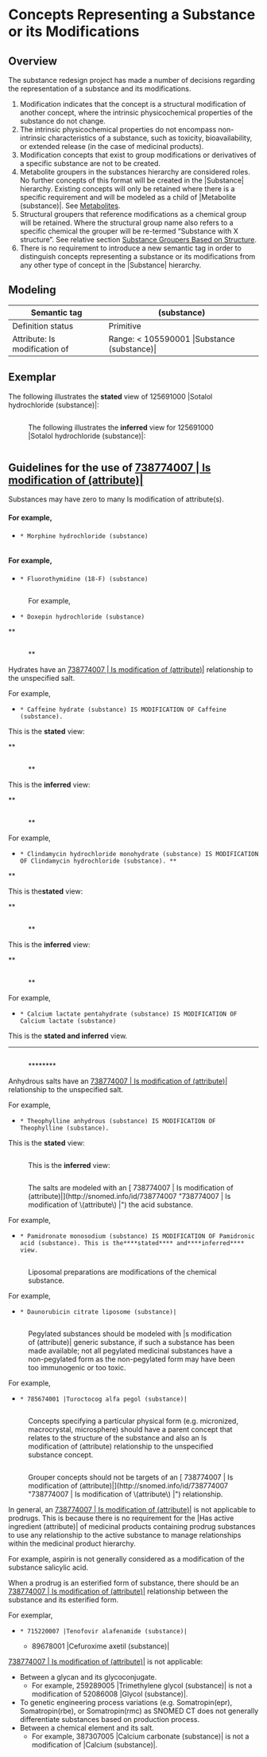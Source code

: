 # Concepts Representing a Substance or its Modifications

## Overview

The substance redesign project has made a number of decisions regarding the representation of a substance and its modifications.

  1. Modification indicates that the concept is a structural modification of another concept, where the intrinsic physicochemical properties of the substance do not change.
  2. The intrinsic physicochemical properties do not encompass non-intrinsic characteristics of a substance, such as toxicity, bioavailability, or extended release (in the case of medicinal products).
  3. Modification concepts that exist to group modifications or derivatives of a specific substance are not to be created.
  4. Metabolite groupers in the substances hierarchy are considered roles. No further concepts of this format will be created in the |Substance| hierarchy. Existing concepts will only be retained where there is a specific requirement and will be modeled as a child of |Metabolite (substance)|. See [Metabolites](https://confluence.ihtsdotools.org/display/WIPEG/Metabolites).
  5. Structural groupers that reference modifications as a chemical group will be retained. Where the structural group name also refers to a specific chemical the grouper will be re-termed “Substance with X structure”. See relative section [Substance Groupers Based on Structure](https://confluence.ihtsdotools.org/display/WIPEG/Substance+Groupers+Based+on+Structure).
  6. There is no requirement to introduce a new semantic tag in order to distinguish concepts representing a substance or its modifications from any other type of concept in the |Substance| hierarchy.

## Modeling

| Semantic tag | (substance) |
|---|---|
| Definition status | Primitive |
| Attribute: Is modification of | Range: < 105590001 \|Substance (substance)\| |

## Exemplar

The following illustrates the **stated** view of 125691000 |Sotalol hydrochloride (substance)|:

<figure><img src="images/225056151.png" alt="" title=""><figcaption><p>The following illustrates the <strong>inferred</strong> view for 125691000 |Sotalol hydrochloride (substance)|:</p></figcaption></figure>

  

<figure><img src="images/179931840.png" alt="" title=""></figure>

## Guidelines for the use of [ 738774007 | Is modification of (attribute)|](http://snomed.info/id/738774007 "738774007 | Is modification of \(attribute\) |")

Substances may have zero to many Is modification of attribute(s).

#### For example,

  *     * Morphine hydrochloride (substance)

<figure><img src="images/179931839.png" alt="" title=""></figure>

#### For example,

  *     * Fluorothymidine (18-F) (substance)

<figure><img src="images/179931858.png" alt="" title=""><figcaption><p>For example,</p></figcaption></figure>

  

  *     * Doxepin hydrochloride (substance)

**

<figure><img src="images/179931880.png" alt="" title=""><figcaption><p>**</p></figcaption></figure>

Hydrates have an [ 738774007 | Is modification of (attribute)|](http://snomed.info/id/738774007 "738774007 | Is modification of \(attribute\) |") relationship to the unspecified salt.

For example, 

  *     * Caffeine hydrate (substance) IS MODIFICATION OF Caffeine (substance). 

This is the **stated** view:

**

<figure><img src="images/179931874.png" alt="" title=""><figcaption><p>**</p></figcaption></figure>

This is the **inferred** view:

**

<figure><img src="images/179931879.png" alt="" title=""><figcaption><p>**</p></figcaption></figure>

For example, 

  *     * Clindamycin hydrochloride monohydrate (substance) IS MODIFICATION OF Clindamycin hydrochloride (substance). **  
**

This is the**stated** view:

**

<figure><img src="images/179931837.png" alt="" title=""><figcaption><p>**</p></figcaption></figure>

  

This is the **inferred** view:

**

<figure><img src="images/179931836.png" alt="" title=""><figcaption><p>**</p></figcaption></figure>

For example, 

  *     * Calcium lactate pentahydrate (substance) IS MODIFICATION OF Calcium lactate (substance)

This is the **stated and inferred** view.

********

<figure><img src="images/179931863.png" alt="" title=""><figcaption><p>********</p></figcaption></figure>

  

Anhydrous salts have an [ 738774007 | Is modification of (attribute)|](http://snomed.info/id/738774007 "738774007 | Is modification of \(attribute\) |") relationship to the unspecified salt.

For example,

  *     * Theophylline anhydrous (substance) IS MODIFICATION OF Theophylline (substance).

This is the **stated** view:

<figure><img src="images/179931835.png" alt="" title=""><figcaption><p>This is the <strong>inferred</strong> view:</p></figcaption></figure>

<figure><img src="images/179931834.png" alt="" title=""><figcaption><p>The salts are modeled with an [ 738774007 | Is modification of (attribute)|](http://snomed.info/id/738774007 "738774007 | Is modification of \(attribute\) |") the acid substance.</p></figcaption></figure>

For example,

  *     * Pamidronate monosodium (substance) IS MODIFICATION OF Pamidronic acid (substance). This is the****stated**** and****inferred**** view.

<figure><img src="images/179931868.png" alt="" title=""><figcaption><p>Liposomal preparations are modifications of the chemical substance.</p></figcaption></figure>

For example,

  *     * Daunorubicin citrate liposome (substance)|

<figure><img src="images/179931865.png" alt="" title=""><figcaption><p>Pegylated substances should be modeled with |s modification of (attribute)| generic substance, if such a substance has been made available; not all pegylated medicinal substances have a non-pegylated form as the non-pegylated form may have been too immunogenic or too toxic.</p></figcaption></figure>

  

For example, 

  *     * 785674001 |Turoctocog alfa pegol (substance)|

<figure><img src="images/179931833.png" alt="" title=""><figcaption><p>Concepts specifying a particular physical form (e.g. micronized, macrocrystal, microsphere) should have a parent concept that relates to the structure of the substance and also an Is modification of (attribute) relationship to the unspecified substance concept.</p></figcaption></figure>

<figure><img src="images/179931832.png" alt="" title=""><figcaption><p>Grouper concepts should not be targets of an [ 738774007 | Is modification of (attribute)|](http://snomed.info/id/738774007 "738774007 | Is modification of \(attribute\) |") relationship.</p></figcaption></figure>

In general, an [ 738774007 | Is modification of (attribute)|](http://snomed.info/id/738774007 "738774007 | Is modification of \(attribute\) |") is not applicable to prodrugs. This is because there is no requirement for the |Has active ingredient (attribute)| of medicinal products containing prodrug substances to use any relationship to the active substance to manage relationships within the medicinal product hierarchy. 

For example, aspirin is not generally considered as a modification of the substance salicylic acid.

When a prodrug is an esterified form of substance, there should be an [ 738774007 | Is modification of (attribute)|](http://snomed.info/id/738774007 "738774007 | Is modification of \(attribute\) |") relationship between the substance and its esterified form.

For exemplar,  

  *     * 715220007 |Tenofovir alafenamide (substance)|  

    * 89678001 |Cefuroxime axetil (substance)|

[ 738774007 | Is modification of (attribute)|](http://snomed.info/id/738774007 "738774007 | Is modification of \(attribute\) |") is not applicable:

  * Between a glycan and its glycoconjugate.
    * For example, 259289005 |Trimethylene glycol (substance)| is not a modification of 52086008 |Glycol (substance)|.
  * To genetic engineering process variations (e.g. Somatropin(epr), Somatropin(rbe), or Somatropin(rmc) as SNOMED CT does not generally differentiate substances based on production process.
  * Between a chemical element and its salt. 
    * For example, 387307005 |Calcium carbonate (substance)| is not a modification of |Calcium (substance)|.

  

